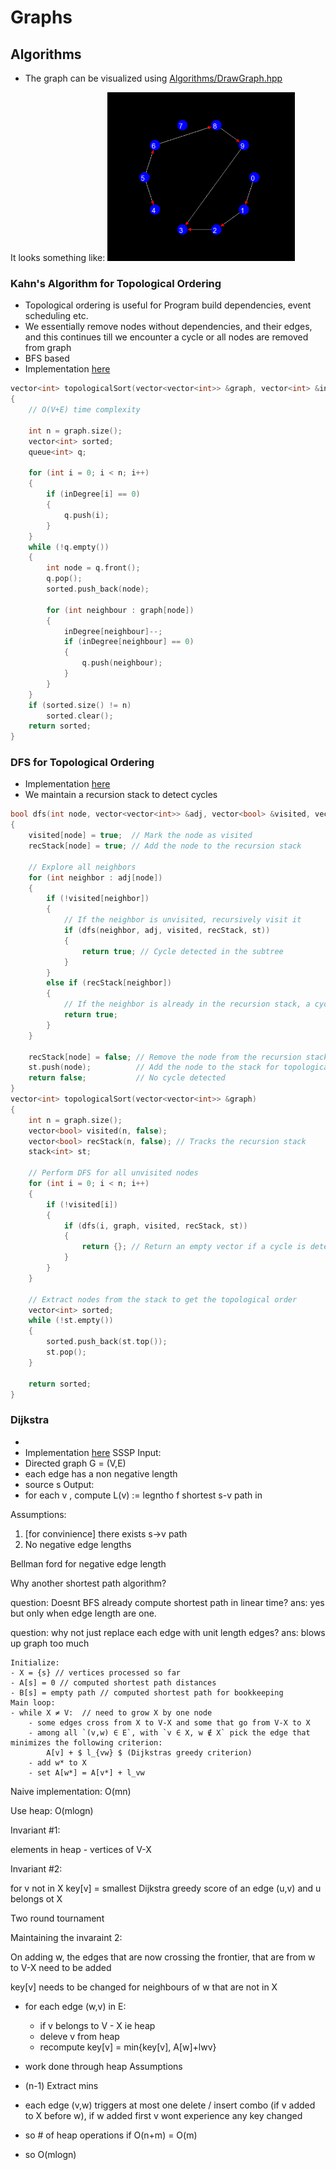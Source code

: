 # Graphs

## Algorithms

- The graph can be visualized using [Algorithms/DrawGraph.hpp](Algorithms/DrawGraph.hpp)

It looks something like:
<img src="./graph1.png" alt="graph" width="300">

### Kahn's Algorithm for Topological Ordering

- Topological ordering is useful for Program build dependencies, event scheduling etc.
- We essentially remove nodes without dependencies, and their edges, and this continues till we encounter a cycle or all nodes are removed from graph
- BFS based
- Implementation [here](Algorithms/TopologicalSortKahns.cpp)

```cpp
vector<int> topologicalSort(vector<vector<int>> &graph, vector<int> &inDegree)
{
    // O(V+E) time complexity

    int n = graph.size();
    vector<int> sorted;
    queue<int> q;

    for (int i = 0; i < n; i++)
    {
        if (inDegree[i] == 0)
        {
            q.push(i);
        }
    }
    while (!q.empty())
    {
        int node = q.front();
        q.pop();
        sorted.push_back(node);

        for (int neighbour : graph[node])
        {
            inDegree[neighbour]--;
            if (inDegree[neighbour] == 0)
            {
                q.push(neighbour);
            }
        }
    }
    if (sorted.size() != n)
        sorted.clear();
    return sorted;
}
```

### DFS for Topological Ordering

- Implementation [here](Algorithms/TopologicalSortDFS.cpp)
- We maintain a recursion stack to detect cycles

```cpp
bool dfs(int node, vector<vector<int>> &adj, vector<bool> &visited, vector<bool> &recStack, stack<int> &st)
{
    visited[node] = true;  // Mark the node as visited
    recStack[node] = true; // Add the node to the recursion stack

    // Explore all neighbors
    for (int neighbor : adj[node])
    {
        if (!visited[neighbor])
        {
            // If the neighbor is unvisited, recursively visit it
            if (dfs(neighbor, adj, visited, recStack, st))
            {
                return true; // Cycle detected in the subtree
            }
        }
        else if (recStack[neighbor])
        {
            // If the neighbor is already in the recursion stack, a cycle is detected
            return true;
        }
    }

    recStack[node] = false; // Remove the node from the recursion stack
    st.push(node);          // Add the node to the stack for topological sort
    return false;           // No cycle detected
}
vector<int> topologicalSort(vector<vector<int>> &graph)
{
    int n = graph.size();
    vector<bool> visited(n, false);
    vector<bool> recStack(n, false); // Tracks the recursion stack
    stack<int> st;

    // Perform DFS for all unvisited nodes
    for (int i = 0; i < n; i++)
    {
        if (!visited[i])
        {
            if (dfs(i, graph, visited, recStack, st))
            {
                return {}; // Return an empty vector if a cycle is detected
            }
        }
    }

    // Extract nodes from the stack to get the topological order
    vector<int> sorted;
    while (!st.empty())
    {
        sorted.push_back(st.top());
        st.pop();
    }

    return sorted;
}
```

### Dijkstra
- 
- Implementation [here](Algorithms/DijkstraBinHeap.cpp)
SSSP
Input: 
- Directed graph G = (V,E)
- each edge has a non negative length
- source s
Output: 
- for each v , compute L(v) := legntho f shortest s-v path in 

Assumptions:
1. [for convinience] there exists s->v path
2. No negative edge lengths

Bellman ford for negative edge length

Why another shortest path algorithm? 

question: Doesnt BFS already compute shortest path in linear time? 
ans: yes but only when edge length are one. 

question: why not just replace each edge with unit length edges? 
ans: blows up graph too much

```psedocode
Initialize:
- X = {s} // vertices processed so far
- A[s] = 0 // computed shortest path distances
- B[s] = empty path // computed shortest path for bookkeeping
Main loop:
- while X ≠ V:  // need to grow X by one node
    - some edges cross from X to V-X and some that go from V-X to X
    - among all `(v,w) ∈ E`, with `v ∈ X, w ∉ X` pick the edge that minimizes the following criterion:
        A[v] + $ l_{vw} $ (Dijkstras greedy criterion)
    - add w* to X
    - set A[w*] = A[v*] + l_vw
```

Naive implementation: O(mn)

Use heap: O(mlogn)

Invariant #1:

elements in heap - vertices of V-X

Invariant #2:

for v not in X
key[v] = smallest Dijkstra greedy score of an edge (u,v) and u belongs ot X

Two round tournament

Maintaining the invaraint 2:

On adding w, the edges that are now crossing the frontier, that are from w to V-X need to be added

key[v] needs to be changed for neighbours of w that are not in X
- for each edge (w,v) in E:
    - if v belongs to V - X ie heap
    - deleve v from heap
    - recompute key[v] = min{key[v], A[w]+lwv}

- work done through heap Assumptions
- (n-1) Extract mins
- each edge (v,w) triggers at most one delete / insert combo (if v added to X before w), if w added first v wont experience any key changed
- so # of heap operations if O(n+m) = O(m)
- so O(mlogn)